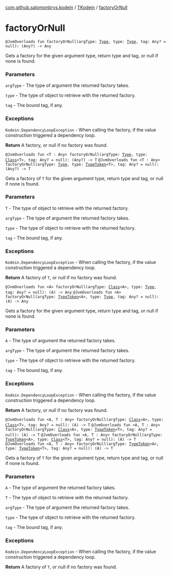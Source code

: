 [com.github.salomonbrys.kodein](../index.md) / [TKodein](index.md) / [factoryOrNull](.)

# factoryOrNull

`@JvmOverloads fun factoryOrNull(argType: `[`Type`](http://docs.oracle.com/javase/6/docs/api/java/lang/reflect/Type.html)`, type: `[`Type`](http://docs.oracle.com/javase/6/docs/api/java/lang/reflect/Type.html)`, tag: Any? = null): (Any?) -> Any`

Gets a factory for the given argument type, return type and tag, or null if none is found.

### Parameters

`argType` - The type of argument the returned factory takes.

`type` - The type of object to retrieve with the returned factory.

`tag` - The bound tag, if any.

### Exceptions

`Kodein.DependencyLoopException` - When calling the factory, if the value construction triggered a dependency loop.

**Return**
A factory, or null if no factory was found.

`@JvmOverloads fun <T : Any> factoryOrNull(argType: `[`Type`](http://docs.oracle.com/javase/6/docs/api/java/lang/reflect/Type.html)`, type: `[`Class`](http://docs.oracle.com/javase/6/docs/api/java/lang/Class.html)`<T>, tag: Any? = null): (Any?) -> T`
`@JvmOverloads fun <T : Any> factoryOrNull(argType: `[`Type`](http://docs.oracle.com/javase/6/docs/api/java/lang/reflect/Type.html)`, type: `[`TypeToken`](../-type-token/index.md)`<T>, tag: Any? = null): (Any?) -> T`

Gets a factory of `T` for the given argument type, return type and tag, or null if none is found.

### Parameters

`T` - The type of object to retrieve with the returned factory.

`argType` - The type of argument the returned factory takes.

`type` - The type of object to retrieve with the returned factory.

`tag` - The bound tag, if any.

### Exceptions

`Kodein.DependencyLoopException` - When calling the factory, if the value construction triggered a dependency loop.

**Return**
A factory of `T`, or null if no factory was found.

`@JvmOverloads fun <A> factoryOrNull(argType: `[`Class`](http://docs.oracle.com/javase/6/docs/api/java/lang/Class.html)`<A>, type: `[`Type`](http://docs.oracle.com/javase/6/docs/api/java/lang/reflect/Type.html)`, tag: Any? = null): (A) -> Any`
`@JvmOverloads fun <A> factoryOrNull(argType: `[`TypeToken`](../-type-token/index.md)`<A>, type: `[`Type`](http://docs.oracle.com/javase/6/docs/api/java/lang/reflect/Type.html)`, tag: Any? = null): (A) -> Any`

Gets a factory for the given argument type, return type and tag, or null if none is found.

### Parameters

`A` - The type of argument the returned factory takes.

`argType` - The type of argument the returned factory takes.

`type` - The type of object to retrieve with the returned factory.

`tag` - The bound tag, if any.

### Exceptions

`Kodein.DependencyLoopException` - When calling the factory, if the value construction triggered a dependency loop.

**Return**
A factory, or null if no factory was found.

`@JvmOverloads fun <A, T : Any> factoryOrNull(argType: `[`Class`](http://docs.oracle.com/javase/6/docs/api/java/lang/Class.html)`<A>, type: `[`Class`](http://docs.oracle.com/javase/6/docs/api/java/lang/Class.html)`<T>, tag: Any? = null): (A) -> T`
`@JvmOverloads fun <A, T : Any> factoryOrNull(argType: `[`Class`](http://docs.oracle.com/javase/6/docs/api/java/lang/Class.html)`<A>, type: `[`TypeToken`](../-type-token/index.md)`<T>, tag: Any? = null): (A) -> T`
`@JvmOverloads fun <A, T : Any> factoryOrNull(argType: `[`TypeToken`](../-type-token/index.md)`<A>, type: `[`Class`](http://docs.oracle.com/javase/6/docs/api/java/lang/Class.html)`<T>, tag: Any? = null): (A) -> T`
`@JvmOverloads fun <A, T : Any> factoryOrNull(argType: `[`TypeToken`](../-type-token/index.md)`<A>, type: `[`TypeToken`](../-type-token/index.md)`<T>, tag: Any? = null): (A) -> T`

Gets a factory of `T` for the given argument type, return type and tag, or null if none is found.

### Parameters

`A` - The type of argument the returned factory takes.

`T` - The type of object to retrieve with the returned factory.

`argType` - The type of argument the returned factory takes.

`type` - The type of object to retrieve with the returned factory.

`tag` - The bound tag, if any.

### Exceptions

`Kodein.DependencyLoopException` - When calling the factory, if the value construction triggered a dependency loop.

**Return**
A factory of `T`, or null if no factory was found.

